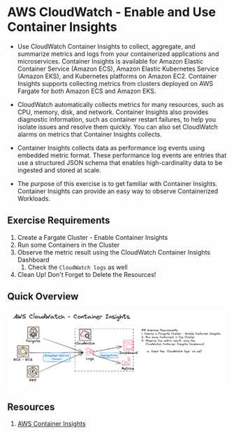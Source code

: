 
# AWS CloudWatch - Enable and Use Container Insights
- Use CloudWatch Container Insights to collect, aggregate, and summarize metrics and logs from your containerized applications and microservices. Container Insights is available for Amazon Elastic Container Service (Amazon ECS), Amazon Elastic Kubernetes Service (Amazon EKS), and Kubernetes platforms on Amazon EC2. Container Insights supports collecting metrics from clusters deployed on AWS Fargate for both Amazon ECS and Amazon EKS.

- CloudWatch automatically collects metrics for many resources, such as CPU, memory, disk, and network. Container Insights also provides diagnostic information, such as container restart failures, to help you isolate issues and resolve them quickly. You can also set CloudWatch alarms on metrics that Container Insights collects.

- Container Insights collects data as performance log events using embedded metric format. These performance log events are entries that use a structured JSON schema that enables high-cardinality data to be ingested and stored at scale.

- The purpose of this exercise is to get familiar with Container Insights. Container Insights can provide an easy way to observe Containerized Workloads.

## Exercise Requirements
1. Create a Fargate Cluster - Enable Container Insights
1. Run some Containers in the Cluster
1. Observe the metric result using the CloudWatch Container Insights Dashboard
    1. Check the `CloudWatch logs` as well
1. Clean Up! Don't Forget to Delete the Resources!

## Quick Overview
![AWS CloudWatch - Container Insights](./cloudwatch-container-insights-01.png)

## Resources
1. [AWS Container Insights](https://docs.aws.amazon.com/AmazonCloudWatch/latest/monitoring/ContainerInsights.html)